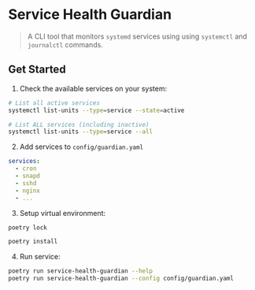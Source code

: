 # Service Health Guardian

> A CLI tool that monitors `systemd` services using using `systemctl` and `journalctl` commands.


## Get Started

1. Check the available services on your system:

```bash
# List all active services
systemctl list-units --type=service --state=active

# List ALL services (including inactive)
systemctl list-units --type=service --all
```

2. Add services to `config/guardian.yaml`

```yaml
services:
  - cron
  - snapd
  - sshd
  - nginx
  - ...
```

3. Setup virtual environment:

```bash
poetry lock

poetry install
```

4. Run service:

```bash
poetry run service-health-guardian --help
poetry run service-health-guardian --config config/guardian.yaml
```
